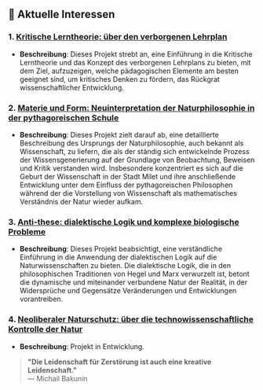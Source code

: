 ## 🌱 Aktuelle Interessen

### 1. **[Kritische Lerntheorie: über den verborgenen Lehrplan](https://github.com/gallardoalba/hidden_curriculum)**
   - **Beschreibung**: Dieses Projekt strebt an, eine Einführung in die Kritische Lerntheorie und das Konzept des verborgenen Lehrplans zu bieten, mit dem Ziel, aufzuzeigen, welche pädagogischen Elemente am besten geeignet sind, um kritisches Denken zu fördern, das Rückgrat wissenschaftlicher Entwicklung.

### 2. **[Materie und Form: Neuinterpretation der Naturphilosophie in der pythagoreischen Schule](https://github.com/gallardoalba/natural_philosophy)**
   - **Beschreibung**: Dieses Projekt zielt darauf ab, eine detaillierte Beschreibung des Ursprungs der Naturphilosophie, auch bekannt als Wissenschaft, zu liefern, die als der ständig sich entwickelnde Prozess der Wissensgenerierung auf der Grundlage von Beobachtung, Beweisen und Kritik verstanden wird. Insbesondere konzentriert es sich auf die Geburt der Wissenschaft in der Stadt Milet und ihre anschließende Entwicklung unter dem Einfluss der pythagoreischen Philosophen während der die Vorstellung von Wissenschaft als mathematisches Verständnis der Natur wieder aufkam.

### 3. **[Anti-these: dialektische Logik und komplexe biologische Probleme](https://github.com/gallardoalba/anti-thesis)**
   - **Beschreibung**: Dieses Projekt beabsichtigt, eine verständliche Einführung in die Anwendung der dialektischen Logik auf die Naturwissenschaften zu bieten. Die dialektische Logik, die in den philosophischen Traditionen von Hegel und Marx verwurzelt ist, betont die dynamische und miteinander verbundene Natur der Realität, in der Widersprüche und Gegensätze Veränderungen und Entwicklungen vorantreiben.

### 4. **[Neoliberaler Naturschutz: über die technowissenschaftliche Kontrolle der Natur](gallardoalba/neoliberal_conservationism)**
   - **Beschreibung**: Projekt in Entwicklung.

> **"Die Leidenschaft für Zerstörung ist auch eine kreative Leidenschaft."**  
> — Michail Bakunin

